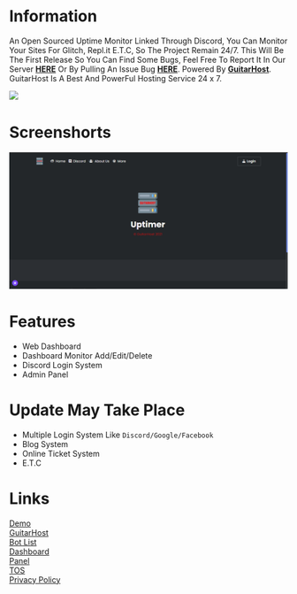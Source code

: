 # Information
An Open Sourced Uptime Monitor Linked Through Discord, You Can Monitor Your Sites For Glitch, Repl.it E.T.C, So The Project Remain 24/7. This Will Be The First Release So You Can Find Some Bugs, Feel Free To Report It In Our Server **[HERE](https://discord.gg/guitarhost)** Or By Pulling An Issue Bug **[HERE](https://github.com/GuitarHost/Uptimer/issues)**. Powered By **[GuitarHost](https://guitarhost.tech)**. GuitarHost Is A Best And PowerFul Hosting Service 24 x 7. 

<a href="https://discord.gg/guitarhost"><img src="https://invidget.switchblade.xyz/guitarhost"/></a>

# Screenshorts
![Home Page](/screenshot/preview1.png?raw=true "Home Page")

# Features
 - Web Dashboard
 - Dashboard Monitor Add/Edit/Delete
 - Discord Login System
 - Admin Panel

# Update May Take Place
 - Multiple Login System Like `Discord/Google/Facebook`
 - Blog System
 - Online Ticket System
 - E.T.C

# Links
[Demo](/)<br>
[GuitarHost](https://guitarhost.tech)<br>
[Bot List](https://list.guitarhost.tech)<br>
[Dashboard](https://control.guitarhost.tech)<br>
[Panel](https://panel.guitarhost.tech)<br>
[TOS](https://guitarhost.tech/tos)<br>
[Privacy Policy](https://guitarhost.tech/privacy-police) 